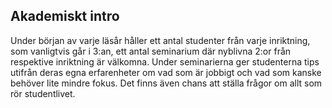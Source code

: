 ## Akademiskt intro

Under början av varje läsår håller ett antal studenter från varje inriktning, som vanligtvis går i 3:an, ett antal seminarium där nyblivna 2:or från respektive inriktning är välkomna. Under seminarierna ger studenterna tips utifrån deras egna erfarenheter om vad som är jobbigt och vad som kanske behöver lite mindre fokus. Det finns även chans att ställa frågor om allt som rör studentlivet.
